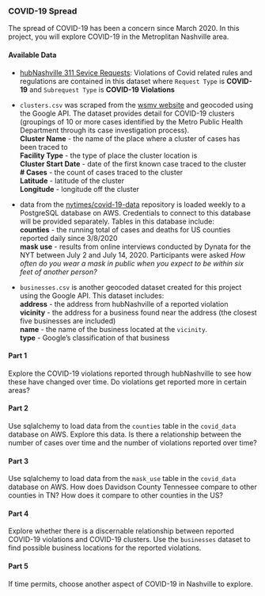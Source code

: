 ### COVID-19 Spread
The spread of COVID-19 has been a concern since March 2020. In this project, you will explore COVID-19 in the Metroplitan Nashville area.

#### Available Data
 - [hubNashville 311 Sevice Requests](https://data.nashville.gov/Public-Services/hubNashville-311-Service-Requests/7qhx-rexh): Violations of Covid related rules and regulations are contained in this dataset where `Request Type` is **COVID-19** and `Subrequest Type` is **COVID-19 Violations**

  - `clusters.csv` was scraped from the [wsmv website](https://www.wsmv.com/news/metro-health-releases-latest-covid-19-clusters/article_ef554e08-1558-11eb-b290-873345e174d7.html) and geocoded using the Google API. The dataset provides detail for COVID-19 clusters (groupings of 10 or more cases identified by the Metro Public Health Department through its case investigation process).  
  **Cluster Name** - the name of the place where a cluster of cases has been traced to  
  **Facility Type** - the type of place the cluster location is  
  **Cluster Start Date** - date of the first known case traced to the cluster  
  **# Cases** -  the count of cases traced to the cluster  
  **Latitude** - latitude of the cluster  
  **Longitude** - longitude off the cluster  
  

  - data from the [nytimes/covid-19-data](https://github.com/nytimes/covid-19-data) repository is loaded weekly to a PostgreSQL database on AWS. Credentials to connect to this database will be provided separately. Tables in this database include:  
  **counties** - the running total of cases and deaths for US counties reported daily since 3/8/2020  
  **mask use** - results from online interviews conducted by Dynata for the NYT between July 2 and July 14, 2020. Participants were asked *How often do you wear a mask in public when you expect to be within six feet of another person?*

  - `businesses.csv` is another geocoded dataset created for this project using the Google API. This dataset includes:  
    **address** - the address from hubNashville of a reported violation  
    **vicinity** - the address for a business found near the address (the closest five businesses are included)  
    **name** - the name of the business located at the `vicinity`.  
    **type** - Google’s classification of that business

#### Part 1
Explore the COVID-19 violations reported through hubNashville to see how these have changed over time. Do violations get reported more in certain areas?

#### Part 2 
Use sqlalchemy to load data from the `counties` table in the `covid_data` database on AWS. Explore this data. Is there a relationship between the number of cases over time and the number of violations reported over time?

#### Part 3
Use sqlalchemy to load data from the `mask_use` table in the `covid_data` database on AWS. How does Davidson County Tennessee compare to other counties in TN? How does it compare to other counties in the US?

#### Part 4
Explore whether there is a discernable relationship between reported COVID-19 violations and COVID-19 clusters. Use the `businesses` dataset to find possible business locations for the reported violations.

#### Part 5
If time permits, choose another aspect of COVID-19 in Nashville to explore.

